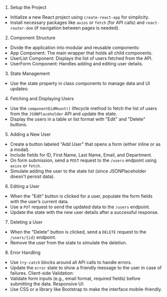 1. Setup the Project
- Initialize a new React project using `create-react-app` for simplicity.
- Install necessary packages like `axios` or `fetch` (for API calls) and `react-router-dom` (if navigation between pages is needed).
2. Component Structure
- Divide the application into modular and reusable components:
- App Component: The main wrapper that holds all child components.
- UserList Component: Displays the list of users fetched from the API.
- UserForm Component: Handles adding and editing user details.
3. State Management
- Use the state property in class components to manage data and UI updates:
4. Fetching and Displaying Users
- Use the `componentDidMount()` lifecycle method to fetch the list of users from the `JSONPlaceholder` API and update the state.
- Display the users in a table or list format with "Edit" and "Delete" buttons.
5. Adding a New User
- Create a button labeled "Add User" that opens a form (either inline or as a modal).
- Include fields for ID, First Name, Last Name, Email, and Department.
- On form submission, send a `POST` request to the `/users` endpoint using `axios` or `fetch`.
- Simulate adding the user to the state list (since JSONPlaceholder doesn't persist data).
6. Editing a User
- When the "Edit" button is clicked for a user, populate the form fields with the user’s current data.
- Use a `PUT` request to send the updated data to the `/users` endpoint.
- Update the state with the new user details after a successful response.
7. Deleting a User
- When the "Delete" button is clicked, send a `DELETE` request to the `/users/{id}` endpoint.
- Remove the user from the state to simulate the deletion.
8. Error Handling
- Use `try-catch` blocks around all API calls to handle errors.
- Update the `error` state to show a friendly message to the user in case of failures.
Client-side Validation:
- Validate form inputs (e.g., email format, required fields) before submitting the data.
Responsive UI:
- Use CSS or a library like Bootstrap to make the interface mobile-friendly.

